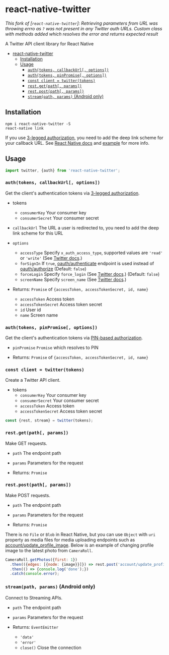 # react-native-twitter

<i>This fork of [`react-native-twitter`]: Retrieving parameters from URL was throwing errro as `?` was not present in any Twitter auth URLs. Custom class with methods added which resolves the error and returns expected result</i>

A Twitter API client library for React Native

<!-- toc orderedList:0 depthFrom:1 depthTo:6 -->

* [react-native-twitter](#react-native-twitter)
  * [Installation](#installation)
  * [Usage](#usage)
    * [`auth(tokens, callbackUrl[, options])`](#authtokens-callbackurl-options)
    * [`auth(tokens, pinPromise[, options])`](#authtokens-pinpromise-options)
    * [`const client = twitter(tokens)`](#const-client-twittertokens)
    * [`rest.get(path[, params])`](#restgetpath-params)
    * [`rest.post(path[, params])`](#restpostpath-params)
    * [`stream(path, params)` (Android only)](#streampath-params-android-only)

<!-- tocstop -->

## Installation

```
npm i react-native-twitter -S
react-native link
```

If you use [3-legged authorization](https://dev.twitter.com/oauth/3-legged), you need to add the deep link scheme for your callback URL. See [React Native docs](https://facebook.github.io/react-native/docs/linking.html) and [example](https://github.com/Piroro-hs/react-native-twitter/blob/04377af08f2f4fbdc039dc52daafb8d6fb28171e/example/android/app/src/main/AndroidManifest.xml#L19-L34) for more info.

## Usage

```js
import twitter, {auth} from 'react-native-twitter';
```

### `auth(tokens, callbackUrl[, options])`

Get the client's authentication tokens via [3-legged authorization](https://dev.twitter.com/oauth/3-legged).

* tokens
  * `consumerKey` Your consumer key
  * `consumerSecret` Your consumer secret
* `callbackUrl` The URL a user is redirected to, you need to add the deep link scheme for this URL
* `options`
  * `accessType` Specify `x_auth_access_type`, supported values are `'read'` or `'write'` (See [Twitter docs](https://dev.twitter.com/oauth/reference/post/oauth/request_token#parameters).)
  * `forSignIn` If `true`, [oauth/authenticate](https://dev.twitter.com/oauth/reference/get/oauth/authenticate) endpoint is used instead of [oauth/authorize](https://dev.twitter.com/oauth/reference/get/oauth/authorize) (Default: `false`)
  *  `forceLogin` Specify `force_login` (See [Twitter docs](https://dev.twitter.com/oauth/reference/get/oauth/authorize#parameters).) (Default: `false`)
  *  `screenName` Specify `screen_name` (See [Twitter docs](https://dev.twitter.com/oauth/reference/get/oauth/authorize#parameters).)

* Returns: `Promise` of `{accessToken, accessTokenSecret, id, name}`
  * `accessToken` Access token
  * `accessTokenSecret` Access token secret
  * `id` User id
  * `name` Screen name

### `auth(tokens, pinPromise[, options])`

Get the client's authentication tokens via [PIN-based authorization](https://dev.twitter.com/oauth/pin-based).

* `pinPromise` `Promise` which resolves to PIN

* Returns: `Promise` of `{accessToken, accessTokenSecret, id, name}`

### `const client = twitter(tokens)`

Create a Twitter API client.

* tokens
  * `consumerKey` Your consumer key
  * `consumerSecret` Your consumer secret
  * `accessToken` Access token
  * `accessTokenSecret` Access token secret

```js
const {rest, stream} = twitter(tokens);
```

### `rest.get(path[, params])`

Make GET requests.

* `path` The endpoint path
* `params` Parameters for the request

* Returns: `Promise`

### `rest.post(path[, params])`

Make POST requests.

* `path` The endpoint path
* `params` Parameters for the request

* Returns: `Promise`

There is no `File` or `Blob` in React Native, but you can use `Object` with `uri` property as media files for media uploading endpoints such as [account/update_profile_image](https://dev.twitter.com/rest/reference/post/account/update_profile_image). Below is an example of changing profile image to the latest photo from `CameraRoll`.

```js
CameraRoll.getPhotos({first: 1})
  .then(({edges: [{node: {image}}]}) => rest.post('account/update_profile_image', {image}))
  .then(() => {console.log('done');})
  .catch(console.error);
```

### `stream(path, params)` (Android only)

Connect to Streaming APIs.

* `path` The endpoint path
* `params` Parameters for the request

* Returns: `EventEmitter`
  * `'data'`
  * `'error'`
  * `close()` Close the connection
